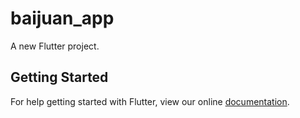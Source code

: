# baijuan_app

A new Flutter project.

## Getting Started

For help getting started with Flutter, view our online
[documentation](http://flutter.io/).
